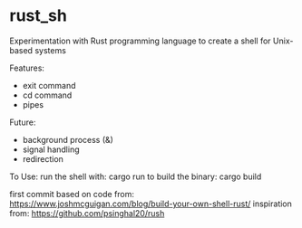 # rust_sh
Experimentation with Rust programming language to create a shell for Unix-based systems

Features:
* exit command
* cd command
* pipes

Future:
* background process (&)
* signal handling
* redirection

To Use:
run the shell with:
cargo run
to build the binary:
cargo build

first commit based on code from:
https://www.joshmcguigan.com/blog/build-your-own-shell-rust/
inspiration from:
https://github.com/psinghal20/rush
